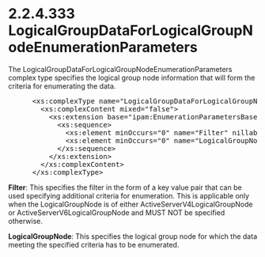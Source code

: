 <html dir="LTR" xmlns:mshelp="http://msdn.microsoft.com/mshelp" xmlns:ddue="http://ddue.schemas.microsoft.com/authoring/2003/5" xmlns:xlink="http://www.w3.org/1999/xlink" xmlns:tool="http://www.microsoft.com/tooltip">
 <body>
 <div id="header">
 <h1 class="heading">2.2.4.333 LogicalGroupDataForLogicalGroupNodeEnumerationParameters</h1>
 </div>
 <div id="mainSection">
 <div id="mainBody">
 <div id="allHistory" class="saveHistory"></div>
 <div id="sectionSection0" class="section" name="collapseableSection">
 

<p>The LogicalGroupDataForLogicalGroupNodeEnumerationParameters
complex type specifies the logical group node information that will form the
criteria for enumerating the data.</p>

<dl>
<dd>
<div><pre> &lt;xs:complexType name=&quot;LogicalGroupDataForLogicalGroupNodeEnumerationParameters&quot;&gt;
   &lt;xs:complexContent mixed=&quot;false&quot;&gt;
     &lt;xs:extension base=&quot;ipam:EnumerationParametersBase&quot;&gt;
       &lt;xs:sequence&gt;
         &lt;xs:element minOccurs=&quot;0&quot; name=&quot;Filter&quot; nillable=&quot;true&quot; type=&quot;serarr:ArrayOfKeyValueOfintanyType&quot; /&gt;
         &lt;xs:element minOccurs=&quot;0&quot; name=&quot;LogicalGroupNode&quot; nillable=&quot;true&quot; type=&quot;ipam:LogicalGroupNode&quot; /&gt;
       &lt;/xs:sequence&gt;
     &lt;/xs:extension&gt;
   &lt;/xs:complexContent&gt;
 &lt;/xs:complexType&gt;
</pre></div>
</dd></dl>

<p><b>Filter</b>: This specifies the filter in the form
of a key value pair that can be used specifying additional criteria for
enumeration. This is applicable only when the LogicalGroupNode is of either
ActiveServerV4LogicalGroupNode or ActiveServerV6LogicalGroupNode and MUST NOT
be specified otherwise.</p>

<p><b>LogicalGroupNode</b>: This specifies the logical
group node for which the data meeting the specified criteria has to be
enumerated.</p>


 </div>
 </div>
 </div>
 </body>
</html>